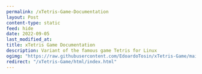 ```yaml
---
permalink: /xTetris-Game-Documentation
layout: Post
content-type: static
feed: hide
date: 2022-09-05
last_modified_at:
title: xTetris Game Documentation
description: Variant of the famous game Tetris for Linux
ogimg: "https://raw.githubusercontent.com/EdoardoTosin/xTetris-Game/main/doc/social-preview.jpg"
redirect: "/xTetris-Game/html/index.html"
---
```

